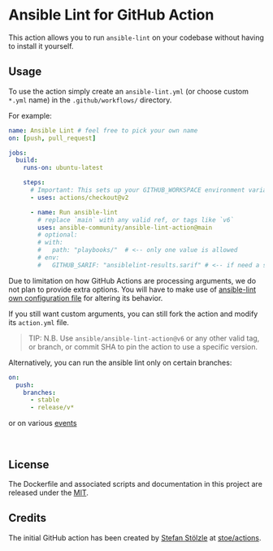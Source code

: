 # Ansible Lint for GitHub Action

This action allows you to run `ansible-lint` on your codebase without having
to install it yourself.

## Usage

To use the action simply create an `ansible-lint.yml` (or choose custom `*.yml` name) in the `.github/workflows/` directory.

For example:

```yaml
name: Ansible Lint # feel free to pick your own name
on: [push, pull_request]

jobs:
  build:
    runs-on: ubuntu-latest

    steps:
      # Important: This sets up your GITHUB_WORKSPACE environment variable
      - uses: actions/checkout@v2

      - name: Run ansible-lint
        # replace `main` with any valid ref, or tags like `v6`
        uses: ansible-community/ansible-lint-action@main
        # optional:
        # with:
        #   path: "playbooks/"  # <-- only one value is allowed
        # env:
        #   GITHUB_SARIF: "ansiblelint-results.sarif" # <-- if need a sarif output file
```

Due to limitation on how GitHub Actions are processing arguments, we do not
plan to provide extra options. You will have to make use of [ansible-lint own configuration file](https://ansible-lint.readthedocs.io/en/latest/configuring/)
for altering its behavior.

If you still want custom arguments, you can still fork the action and modify
its `action.yml` file.

> TIP: N.B. Use `ansible/ansible-lint-action@v6` or any other valid tag, or branch, or commit SHA to pin the action to use a specific version.

Alternatively, you can run the ansible lint only on certain branches:

```yaml
on:
  push:
    branches:
      - stable
      - release/v*
```

or on various [events](https://help.github.com/en/articles/events-that-trigger-workflows)

<br>

## License

The Dockerfile and associated scripts and documentation in this project are released under the [MIT](license).

## Credits

The initial GitHub action has been created by [Stefan Stölzle](https://github.com/stoe) at
[stoe/actions](https://github.com/stoe/actions).
